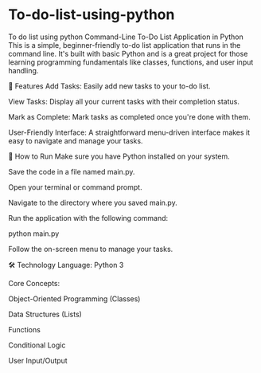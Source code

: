 # To-do-list-using-python
To do list  using python 
Command-Line To-Do List Application in Python
This is a simple, beginner-friendly to-do list application that runs in the command line. It's built with basic Python and is a great project for those learning programming fundamentals like classes, functions, and user input handling.

📝 Features
Add Tasks: Easily add new tasks to your to-do list.

View Tasks: Display all your current tasks with their completion status.

Mark as Complete: Mark tasks as completed once you're done with them.

User-Friendly Interface: A straightforward menu-driven interface makes it easy to navigate and manage your tasks.

🚀 How to Run
Make sure you have Python installed on your system.

Save the code in a file named main.py.

Open your terminal or command prompt.

Navigate to the directory where you saved main.py.

Run the application with the following command:

python main.py

Follow the on-screen menu to manage your tasks.

🛠️ Technology
Language: Python 3

Core Concepts:

Object-Oriented Programming (Classes)

Data Structures (Lists)

Functions

Conditional Logic

User Input/Output
